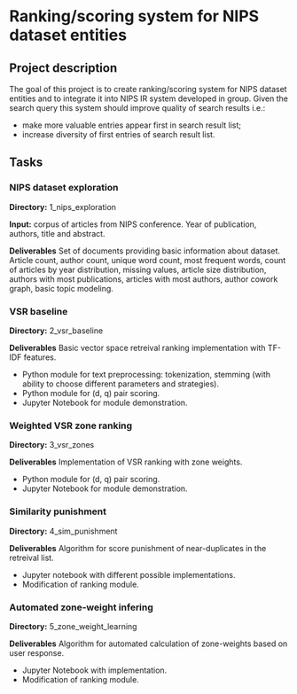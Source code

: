 # Ranking/scoring system for NIPS dataset entities

## Project description
The goal of this project is to create ranking/scoring system for NIPS dataset entities and to integrate it into NIPS IR system developed in group. Given the search query this system should improve quality of search results i.e.:

* make more valuable entries appear first in search result list;
* increase diversity of first entries of search result list.

## Tasks

### NIPS dataset exploration
**Directory:** 1_nips_exploration

**Input:** corpus of articles from NIPS conference. Year of publication, authors, title and abstract.

**Deliverables**
Set of documents providing basic information about dataset.
Article count, author count, unique word count, most frequent words, count of articles by year distribution, missing values, article size distribution, authors with most publications, articles with most authors, author cowork graph, basic topic modeling.

### VSR baseline
**Directory:** 2_vsr_baseline

**Deliverables**
Basic vector space retreival ranking implementation with TF-IDF features.
- Python module for text preprocessing: tokenization, stemming (with ability to choose different parameters and strategies).
- Python module for (d, q) pair scoring.
- Jupyter Notebook for module demonstration.

### Weighted VSR zone ranking
**Directory:** 3_vsr_zones

**Deliverables**
Implementation of VSR ranking with zone weights.
- Python module for (d, q) pair scoring.
- Jupyter Notebook for module demonstration.

### Similarity punishment
**Directory:** 4_sim_punishment

**Deliverables**
Algorithm for score punishment of near-duplicates in the retreival list.
- Jupyter notebook with different possible implementations.
- Modification of ranking module.

### Automated zone-weight infering

**Directory:** 5_zone_weight_learning

**Deliverables**
Algorithm for automated calculation of zone-weights based on user response.
- Jupyter Notebook with implementation.
- Modification of ranking module.